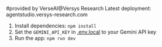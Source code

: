 #provided by VerseAI@Versys Research
Latest deployment: agentstudio.versys-research.com
1. Install dependencies:
   `npm install`
2. Set the `GEMINI_API_KEY` in [.env.local](.env.local) to your Gemini API key
3. Run the app:
   `npm run dev`
